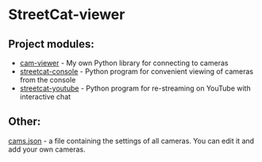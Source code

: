 # StreetCat-viewer

## Project modules:
- [cam-viewer](https://github.com/Vasysik/cam-viewer) - My own Python library for connecting to cameras
- [streetcat-console](https://github.com/Vasysik/streetcat-console) - Python program for convenient viewing of cameras from the console
- [streetcat-youtube](https://github.com/Vasysik/streetcat-youtube) - Python program for re-streaming on YouTube with interactive chat

## Other:
[cams.json](https://github.com/Vasysik/streetcat-viewer/blob/main/cams.json) - a file containing the settings of all cameras. You can edit it and add your own cameras.
